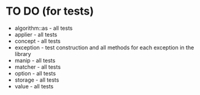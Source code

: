 
# TO DO (for tests)

 * algorithm::as - all tests
 * applier - all tests
 * concept - all tests
 * exception - test construction and all methods for each exception in the library
 * manip - all tests
 * matcher - all tests
 * option - all tests
 * storage - all tests
 * value - all tests
